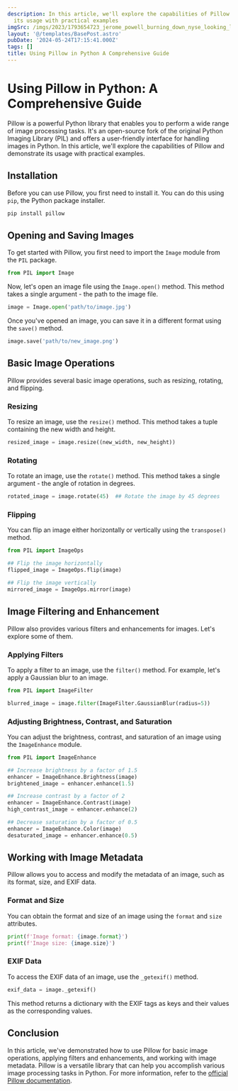 ```yaml
---
description: In this article, we'll explore the capabilities of Pillow and demonstrate
  its usage with practical examples
imgSrc: /imgs/2023/1793654723_jerome_powell_burning_down_nyse_looking_like_a_boss.png
layout: '@/templates/BasePost.astro'
pubDate: '2024-05-24T17:15:41.000Z'
tags: []
title: Using Pillow in Python A Comprehensive Guide
---
```


# Using Pillow in Python: A Comprehensive Guide

Pillow is a powerful Python library that enables you to perform a wide range of image processing tasks. It's an open-source fork of the original Python Imaging Library (PIL) and offers a user-friendly interface for handling images in Python. In this article, we'll explore the capabilities of Pillow and demonstrate its usage with practical examples.

## Installation

Before you can use Pillow, you first need to install it. You can do this using `pip`, the Python package installer.

```bash
pip install pillow
```

## Opening and Saving Images

To get started with Pillow, you first need to import the `Image` module from the `PIL` package.

```python
from PIL import Image
```

Now, let's open an image file using the `Image.open()` method. This method takes a single argument - the path to the image file.

```python
image = Image.open('path/to/image.jpg')
```

Once you've opened an image, you can save it in a different format using the `save()` method.

```python
image.save('path/to/new_image.png')
```

## Basic Image Operations

Pillow provides several basic image operations, such as resizing, rotating, and flipping.

### Resizing

To resize an image, use the `resize()` method. This method takes a tuple containing the new width and height.

```python
resized_image = image.resize((new_width, new_height))
```

### Rotating

To rotate an image, use the `rotate()` method. This method takes a single argument - the angle of rotation in degrees.

```python
rotated_image = image.rotate(45)  ## Rotate the image by 45 degrees
```

### Flipping

You can flip an image either horizontally or vertically using the `transpose()` method.

```python
from PIL import ImageOps

## Flip the image horizontally
flipped_image = ImageOps.flip(image)

## Flip the image vertically
mirrored_image = ImageOps.mirror(image)
```

## Image Filtering and Enhancement

Pillow also provides various filters and enhancements for images. Let's explore some of them.

### Applying Filters

To apply a filter to an image, use the `filter()` method. For example, let's apply a Gaussian blur to an image.

```python
from PIL import ImageFilter

blurred_image = image.filter(ImageFilter.GaussianBlur(radius=5))
```

### Adjusting Brightness, Contrast, and Saturation

You can adjust the brightness, contrast, and saturation of an image using the `ImageEnhance` module.

```python
from PIL import ImageEnhance

## Increase brightness by a factor of 1.5
enhancer = ImageEnhance.Brightness(image)
brightened_image = enhancer.enhance(1.5)

## Increase contrast by a factor of 2
enhancer = ImageEnhance.Contrast(image)
high_contrast_image = enhancer.enhance(2)

## Decrease saturation by a factor of 0.5
enhancer = ImageEnhance.Color(image)
desaturated_image = enhancer.enhance(0.5)
```

## Working with Image Metadata

Pillow allows you to access and modify the metadata of an image, such as its format, size, and EXIF data.

### Format and Size

You can obtain the format and size of an image using the `format` and `size` attributes.

```python
print(f'Image format: {image.format}')
print(f'Image size: {image.size}')
```

### EXIF Data

To access the EXIF data of an image, use the `_getexif()` method.

```python
exif_data = image._getexif()
```

This method returns a dictionary with the EXIF tags as keys and their values as the corresponding values.

## Conclusion

In this article, we've demonstrated how to use Pillow for basic image operations, applying filters and enhancements, and working with image metadata. Pillow is a versatile library that can help you accomplish various image processing tasks in Python. For more information, refer to the [official Pillow documentation](https://pillow.readthedocs.io/en/stable/index.html).